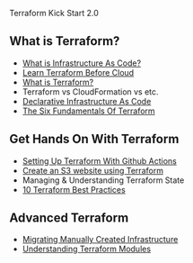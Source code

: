 Terraform Kick Start 2.0

## What is Terraform?

* [What is Infrastructure As Code?](https://www.thedevcoach.co.uk/infrastructure-as-code/)
* [Learn Terraform Before Cloud](https://www.thedevcoach.co.uk/learn-terraform-before-cloud-computing/)
* [What is Terraform?](https://www.thedevcoach.co.uk/what-is-terraform/)
* Terraform vs CloudFormation vs etc. 
* [Declarative Infrastructure As Code](https://www.thedevcoach.co.uk/declarative-vs-imperative-infra/)
* [The Six Fundamentals Of Terraform](https://www.thedevcoach.co.uk/the-six-fundamentals-of-terraform/)

## Get Hands On With Terraform 

* [Setting Up Terraform With Github Actions](https://www.thedevcoach.co.uk/setup-terraform-aws-github-actions/)
* [Create an S3 website using Terraform](https://www.thedevcoach.co.uk/terraform-github-actions/)
* Managing & Understanding Terraform State
* [10 Terraform Best Practices](https://www.thedevcoach.co.uk/terraform-best-practices/)

## Advanced Terraform

* [Migrating Manually Created Infrastructure](https://www.thedevcoach.co.uk/refactor-existing-infrastructure-with-terraform/)
* [Understanding Terraform Modules](https://www.thedevcoach.co.uk/terraform-modules-tutorial/)
